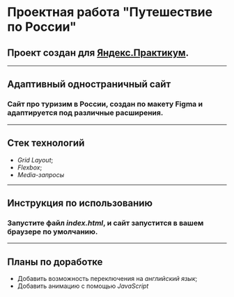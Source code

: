 # Проектная работа "Путешествие по России"
## Проект создан для [Яндекс.Практикум](https://practicum.yandex/).
------
## Адаптивный одностраничный сайт
### Сайт про туризим в России, создан по макету Figma и адаптируется под различные расширения.
------
## Стек технологий
* _Grid Layout_;
* _Flexbox_;
* _Media-запросы_
------
## Инструкция по использованию
### Запустите файл _index.html_, и сайт запустится в вашем браузере по умолчанию.
------
## Планы по доработке
* Добавить возможность переключения на *английский язык*;
* Добавить анимацию с помощью *JavaScript*
